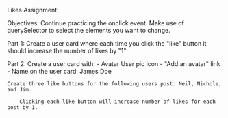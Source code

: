 Likes Assignment: 

Objectives:
    Continue practicing the onclick event.
    Make use of querySelector to select the elements you want to change.


Part 1: 
    Create a user card where each time you click the "like" button it should increase the number of likes by "1"

Part 2: 
    Create a user card with: 
        - Avatar User pic icon
        - "Add an avatar" link
        - Name on the user card: James Doe

    Create three like buttons for the following users post: Neil, Nichole, and Jim. 

        Clicking each like button will increase number of likes for each post by 1. 